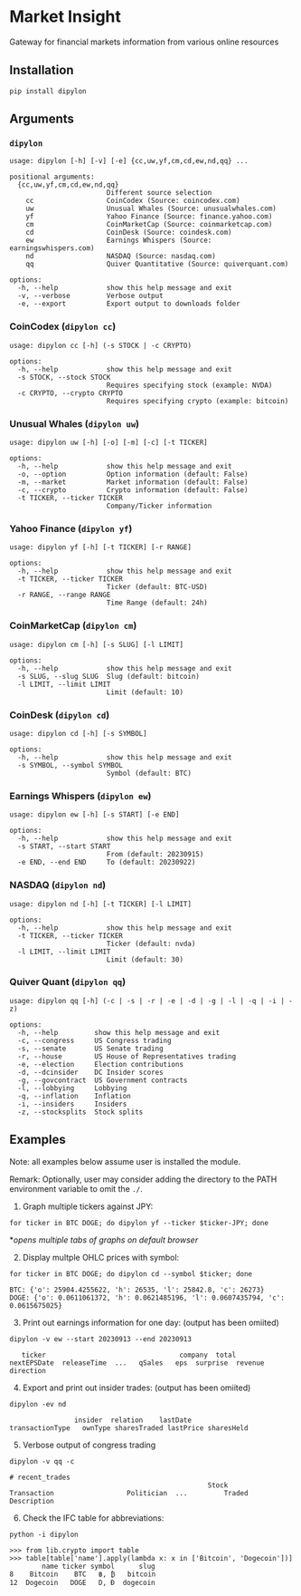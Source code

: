 # Market Insight
Gateway for financial markets information from various online resources

## Installation
`pip install dipylon`

## Arguments
### `dipylon`
```
usage: dipylon [-h] [-v] [-e] {cc,uw,yf,cm,cd,ew,nd,qq} ...

positional arguments:
  {cc,uw,yf,cm,cd,ew,nd,qq}
                        Different source selection
    cc                  CoinCodex (Source: coincodex.com)
    uw                  Unusual Whales (Source: unusualwhales.com)
    yf                  Yahoo Finance (Source: finance.yahoo.com)
    cm                  CoinMarketCap (Source: coinmarketcap.com)
    cd                  CoinDesk (Source: coindesk.com)
    ew                  Earnings Whispers (Source: earningswhispers.com)
    nd                  NASDAQ (Source: nasdaq.com)
    qq                  Quiver Quantitative (Source: quiverquant.com)

options:
  -h, --help            show this help message and exit
  -v, --verbose         Verbose output
  -e, --export          Export output to downloads folder
```

### CoinCodex (`dipylon cc`)
```
usage: dipylon cc [-h] (-s STOCK | -c CRYPTO)

options:
  -h, --help            show this help message and exit
  -s STOCK, --stock STOCK
                        Requires specifying stock (example: NVDA)
  -c CRYPTO, --crypto CRYPTO
                        Requires specifying crypto (example: bitcoin)
```

### Unusual Whales (`dipylon uw`)
```
usage: dipylon uw [-h] [-o] [-m] [-c] [-t TICKER]

options:
  -h, --help            show this help message and exit
  -o, --option          Option information (default: False)
  -m, --market          Market information (default: False)
  -c, --crypto          Crypto information (default: False)
  -t TICKER, --ticker TICKER
                        Company/Ticker information
```

### Yahoo Finance (`dipylon yf`)
```
usage: dipylon yf [-h] [-t TICKER] [-r RANGE]

options:
  -h, --help            show this help message and exit
  -t TICKER, --ticker TICKER
                        Ticker (default: BTC-USD)
  -r RANGE, --range RANGE
                        Time Range (default: 24h)
```

### CoinMarketCap (`dipylon cm`)
```
usage: dipylon cm [-h] [-s SLUG] [-l LIMIT]

options:
  -h, --help            show this help message and exit
  -s SLUG, --slug SLUG  Slug (default: bitcoin)
  -l LIMIT, --limit LIMIT
                        Limit (default: 10)
```

### CoinDesk (`dipylon cd`)
```
usage: dipylon cd [-h] [-s SYMBOL]

options:
  -h, --help            show this help message and exit
  -s SYMBOL, --symbol SYMBOL
                        Symbol (default: BTC)
```

### Earnings Whispers (`dipylon ew`)
```
usage: dipylon ew [-h] [-s START] [-e END]

options:
  -h, --help            show this help message and exit
  -s START, --start START
                        From (default: 20230915)
  -e END, --end END     To (default: 20230922)
```

### NASDAQ (`dipylon nd`)
```
usage: dipylon nd [-h] [-t TICKER] [-l LIMIT]

options:
  -h, --help            show this help message and exit
  -t TICKER, --ticker TICKER
                        Ticker (default: nvda)
  -l LIMIT, --limit LIMIT
                        Limit (default: 30)
```

### Quiver Quant (`dipylon qq`)
```
usage: dipylon qq [-h] (-c | -s | -r | -e | -d | -g | -l | -q | -i | -z)

options:
  -h, --help         show this help message and exit
  -c, --congress     US Congress trading
  -s, --senate       US Senate trading
  -r, --house        US House of Representatives trading
  -e, --election     Election contributions
  -d, --dcinsider    DC Insider scores
  -g, --govcontract  US Government contracts
  -l, --lobbying     Lobbying
  -q, --inflation    Inflation
  -i, --insiders     Insiders
  -z, --stocksplits  Stock splits
```

## Examples
Note: all examples below assume user is installed the module.

Remark: Optionally, user may consider adding the directory to the PATH environment variable to omit the `./`.

1) Graph multiple tickers against JPY:
    
`for ticker in BTC DOGE; do dipylon yf --ticker $ticker-JPY; done`

*_opens multiple tabs of graphs on default browser_

2) Display multple OHLC prices with symbol:

`for ticker in BTC DOGE; do dipylon cd --symbol $ticker; done`

```
BTC: {'o': 25904.4255622, 'h': 26535, 'l': 25842.8, 'c': 26273}
DOGE: {'o': 0.0611061372, 'h': 0.0621485196, 'l': 0.0607435794, 'c': 0.0615675025}
```

3) Print out earnings information for one day: (output has been omiited)

`dipylon -v ew --start 20230913 --end 20230913`

```
   ticker                                 company  total          nextEPSDate  releaseTime  ...   qSales   eps  surprise  revenue direction
```

4) Export and print out insider trades: (output has been omiited)

`dipylon -ev nd`

```
                insider  relation    lastDate                transactionType   ownType sharesTraded lastPrice sharesHeld
```

5) Verbose output of congress trading

`dipylon -v qq -c`

```
# recent_trades
                                                 Stock                    Transaction                  Politician  ...         Traded Description        
```

6) Check the IFC table for abbreviations:

`python -i dipylon`

```
>>> from lib.crypto import table
>>> table[table['name'].apply(lambda x: x in ['Bitcoin', 'Dogecoin'])]
        name ticker symbol      slug
8    Bitcoin    BTC   ฿, ₿   bitcoin
12  Dogecoin   DOGE   D, Ɖ  dogecoin
```